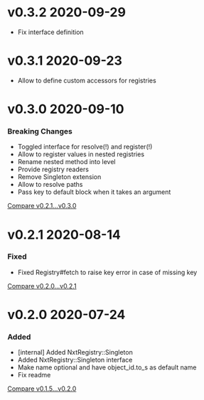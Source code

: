 # v0.3.2 2020-09-29

- Fix interface definition

# v0.3.1 2020-09-23

- Allow to define custom accessors for registries

# v0.3.0 2020-09-10

### Breaking Changes
 
- Toggled interface for resolve(!) and register(!)
- Allow to register values in nested registries
- Rename nested method into level
- Provide registry readers
- Remove Singleton extension
- Allow to resolve paths
- Pass key to default block when it takes an argument

[Compare v0.2.1...v0.3.0](https://github.com/nxt-insurance/nxt_registry/compare/v0.2.1...v0.3.0)

# v0.2.1 2020-08-14

### Fixed
 
- Fixed Registry#fetch to raise key error in case of missing key

[Compare v0.2.0...v0.2.1](https://github.com/nxt-insurance/nxt_registry/compare/v0.2.0...v0.2.1)


# v0.2.0 2020-07-24

### Added

- [internal] Added NxtRegistry::Singleton
- Added NxtRegistry::Singleton interface
- Make name optional and have object_id.to_s as default name 
- Fix readme

[Compare v0.1.5...v0.2.0](https://github.com/nxt-insurance/nxt_registry/compare/v0.1.5...v0.2.0)
